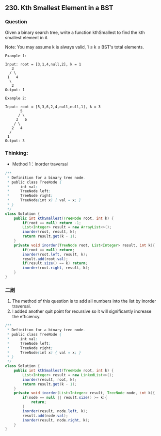 ## 230. Kth Smallest Element in a BST

### Question
Given a binary search tree, write a function kthSmallest to find the kth smallest element in it.

Note:
You may assume k is always valid, 1 ≤ k ≤ BST's total elements.

```
Example 1:

Input: root = [3,1,4,null,2], k = 1
   3
  / \
 1   4
  \
   2
Output: 1

Example 2:

Input: root = [5,3,6,2,4,null,null,1], k = 3
       5
      / \
     3   6
    / \
   2   4
  /
 1
Output: 3

```

### Thinking:
* Method 1：Inorder traversal

```Java
/**
 * Definition for a binary tree node.
 * public class TreeNode {
 *     int val;
 *     TreeNode left;
 *     TreeNode right;
 *     TreeNode(int x) { val = x; }
 * }
 */
class Solution {
    public int kthSmallest(TreeNode root, int k) {
        if(root == null) return -1;
        List<Integer> result = new ArrayList<>();
        inorder(root, result, k);
        return result.get(k - 1);
    }
    private void inorder(TreeNode root, List<Integer> result, int k){
        if(root == null) return;
        inorder(root.left, result, k);
        result.add(root.val);
        if(result.size() == k) return;
        inorder(root.right, result, k);
    }
}
```

### 二刷
1. The method of this question is to add all numbers into the list by inorder traversal.
2. I added another quit point for recursive so it will significantly increase the efficiency.
```Java
/**
 * Definition for a binary tree node.
 * public class TreeNode {
 *     int val;
 *     TreeNode left;
 *     TreeNode right;
 *     TreeNode(int x) { val = x; }
 * }
 */
class Solution {
    public int kthSmallest(TreeNode root, int k) {
        List<Integer> result = new LinkedList<>();
        inorder(result, root, k);
        return result.get(k - 1);
    }
    private void inorder(List<Integer> result, TreeNode node, int k){
        if(node == null || result.size() >= k){
            return;
        }
        inorder(result, node.left, k);
        result.add(node.val);
        inorder(result, node.right, k);
    }
}
```
